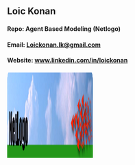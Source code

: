 ## Loic Konan

#### Repo: Agent Based Modeling (Netlogo)

#### Email: Loickonan.lk@gmail.com

#### Website: www.linkedin.com/in/loickonan

<img src="pic.jpg" width="200" height= "200">
